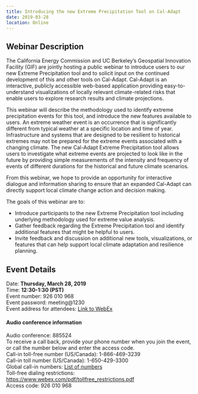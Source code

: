 ```yaml
---
title: Introducing the new Extreme Precipitation Tool on Cal-Adapt
date: 2019-03-28
location: Online
---
```


## Webinar Description

The California Energy Commission and UC Berkeley’s Geospatial Innovation Facility (GIF) are jointly hosting a public webinar to introduce users to our new Extreme Precipitation tool and to solicit input on the continued development of this and other tools on Cal-Adapt. Cal-Adapt is an interactive, publicly accessible web-based application providing easy-to-understand visualizations of locally relevant climate-related risks that enable users to explore research results and climate projections.

This webinar will describe the methodology used to identify extreme precipitation events for this tool, and introduce the new features available to users. An extreme weather event is an occurrence that is significantly different from typical weather at a specific location and time of year. Infrastructure and systems that are designed to be resilient to historical extremes may not be prepared for the extreme events associated with a changing climate. The new Cal-Adapt Extreme Precipitation tool allows users to investigate what extreme events are projected to look like in the future by providing simple measurements of the intensity and frequency of events of different durations for the historical and future climate scenarios.

From this webinar, we hope to provide an opportunity for interactive dialogue and information sharing to ensure that an expanded Cal-Adapt can directly support local climate change action and decision making.

The goals of this webinar are to:
* Introduce participants to the new Extreme Precipitation tool including underlying methodology used for extreme value analysis.
* Gather feedback regarding the Extreme Precipitation tool and identify additional features that might be helpful to users.
* Invite feedback and discussion on additional new tools, visualizations, or features that can help support local climate adaptation and resilience planning.

## Event Details

Date: **Thursday, March 28, 2019** <br/>
Time: **12:30-1:30 (PST)** <br/>
Event number: 926 010 968 <br/>
Event password: meeting@1230 <br/>
Event address for attendees: [Link to WebEx](https://energy.webex.com/energy/onstage/g.php?MTID=e3b8402c6274a17fac9077509e8516c88)


#### Audio conference information

Audio conference: 885524 <br/>
To receive a call back, provide your phone number when you join the event, or call the number below and enter the access code. <br/>
Call-in toll-free number (US/Canada): 1-866-469-3239 <br/>
Call-in toll number (US/Canada): 1-650-429-3300 <br/>
Global call-in numbers: [List of numbers](https://energy.webex.com/energy/globalcallin.php?serviceType=EC&ED=731624442&tollFree=1) <br/>
Toll-free dialing restrictions: https://www.webex.com/pdf/tollfree_restrictions.pdf <br/>
Access code: 926 010 968 <br/>
